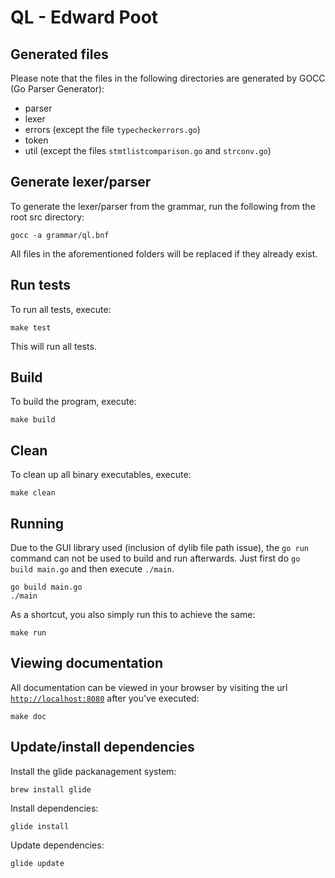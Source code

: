 QL - Edward Poot
===========

## Generated files
Please note that the files in the following directories are generated by GOCC (Go Parser Generator):

* parser
* lexer
* errors (except the file `typecheckerrors.go`)
* token
* util (except the files `stmtlistcomparison.go` and `strconv.go`)

## Generate lexer/parser
To generate the lexer/parser from the grammar, run the following from the root src directory:

```
gocc -a grammar/ql.bnf
```

All files in the aforementioned folders will be replaced if they already exist.

## Run tests
To run all tests, execute:

```
make test
```
This will run all tests.

## Build
To build the program, execute:

```
make build
```

## Clean
To clean up all binary executables, execute:

```
make clean
```

## Running
Due to the GUI library used (inclusion of dylib file path issue), the `go run` command can not be used to build and run afterwards. Just first do `go build main.go` and then execute `./main`.

```
go build main.go
./main
```

As a shortcut, you also simply run this to achieve the same:

```
make run
```

## Viewing documentation
All documentation can be viewed in your browser by visiting the url [`http://localhost:8080`](http://localhost:8080) after you've executed:

```
make doc
```

## Update/install dependencies
Install the glide packanagement system:

```
brew install glide
```

Install dependencies:

```
glide install
```

Update dependencies:

```
glide update
```

